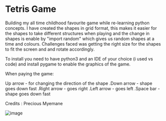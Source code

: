 # Tetris Game

Building my all time childhood favourite game while re-learning python concepts. I have created the shapes in grid format, this makes it easier for the shapes to take different structures when playing and the change in shapes is enable by "import random" which gives us random shapes at a time and colours. Challenges faced was getting the right size for the shapes to fit the screen and and rotate accordingly.

To install you need to have python3 and an IDE of your choice (i used vs code) and install pygame to enable the graphics of the game.

When paying the game:

Up arrow - for changing the direction of the shape
.Down arrow - shape goes down fast
.Right arrow - goes right
.Left arrow - goes left
.Space bar - shape goes down fast





Credits : Precious Myemane








![image](https://github.com/Preciouss-dev/Tetris/assets/127659889/cd45f9f3-11ae-4296-82da-8252f002c8b8)





